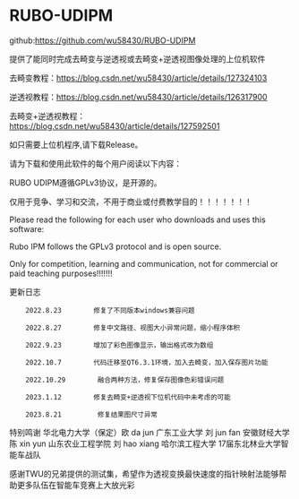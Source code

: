 # RUBO-UDIPM

github:https://github.com/wu58430/RUBO-UDIPM

提供了能同时完成去畸变与逆透视或去畸变+逆透视图像处理的上位机软件

去畸变教程：https://blog.csdn.net/wu58430/article/details/127324103

逆透视教程：https://blog.csdn.net/wu58430/article/details/126317900

去畸变+逆透视教程：https://blog.csdn.net/wu58430/article/details/127592501

如只需要上位机程序,请下载Release。

请为下载和使用此软件的每个用户阅读以下内容：

RUBO UDIPM遵循GPLv3协议，是开源的。

仅用于竞争、学习和交流，不用于商业或付费教学目的！！！！！！！

Please read the following for each user who downloads and uses this software:

Rubo IPM follows the GPLv3 protocol and is open source.

Only for competition, learning and communication, not for commercial or paid teaching purposes!!!!!!!

更新日志

        2022.8.23        修复了不同版本windows兼容问题

        2022.8.27        修复中文路径、视图大小异常问题，缩小程序体积

        2022.9.23        增加了彩色图像显示，输出格式改为数组

        2022.10.7        代码迁移至QT6.3.1环境，加入去畸变，加入保存图片功能

        2022.10.29        融合两种方法，修复保存图像色彩错误问题

        2023.1.12        修复去畸变+逆透视下位机代码中未考虑的可能

        2023.8.21         修复结果图尺寸异常

特别鸣谢
        华北电力大学（保定）欧 da jun
        广东工业大学 刘 jun fan
        安徽财经大学 陈 xin yun
        山东农业工程学院 刘 hao xiang
        哈尔滨工程大学
        17届东北林业大学智能车战队

感谢TWU的兄弟提供的测试集，希望作为透视变换最快速度的指针映射法能够帮助更多队伍在智能车竞赛上大放光彩
	
        
        
